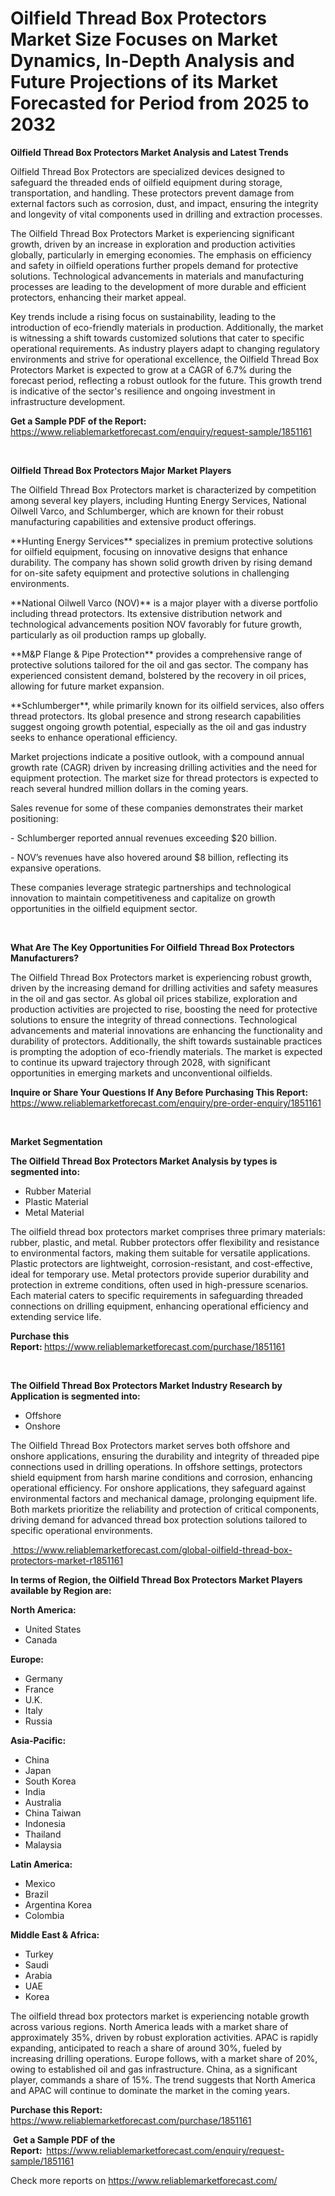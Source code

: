 <p><h1>Oilfield Thread Box Protectors Market Size Focuses on Market Dynamics, In-Depth Analysis and Future Projections of its Market Forecasted for Period from 2025 to 2032</h1></p><p><strong>Oilfield Thread Box Protectors Market Analysis and Latest Trends</strong></p>
<p><p>Oilfield Thread Box Protectors are specialized devices designed to safeguard the threaded ends of oilfield equipment during storage, transportation, and handling. These protectors prevent damage from external factors such as corrosion, dust, and impact, ensuring the integrity and longevity of vital components used in drilling and extraction processes.</p><p>The Oilfield Thread Box Protectors Market is experiencing significant growth, driven by an increase in exploration and production activities globally, particularly in emerging economies. The emphasis on efficiency and safety in oilfield operations further propels demand for protective solutions. Technological advancements in materials and manufacturing processes are leading to the development of more durable and efficient protectors, enhancing their market appeal.</p><p>Key trends include a rising focus on sustainability, leading to the introduction of eco-friendly materials in production. Additionally, the market is witnessing a shift towards customized solutions that cater to specific operational requirements. As industry players adapt to changing regulatory environments and strive for operational excellence, the Oilfield Thread Box Protectors Market is expected to grow at a CAGR of 6.7% during the forecast period, reflecting a robust outlook for the future. This growth trend is indicative of the sector's resilience and ongoing investment in infrastructure development.</p></p>
<p><strong>Get a Sample PDF of the Report:&nbsp;</strong> <a href="https://www.reliablemarketforecast.com/enquiry/request-sample/1851161?utm_campaign=3357&utm_medium=2&utm_source=Github&utm_content=ia&utm_term=26032025&utm_id=oilfield-thread-box-protectors">https://www.reliablemarketforecast.com/enquiry/request-sample/1851161</a></p>
<p>&nbsp;</p>
<p><strong>Oilfield Thread Box Protectors Major Market Players</strong></p>
<p><p>The Oilfield Thread Box Protectors market is characterized by competition among several key players, including Hunting Energy Services, National Oilwell Varco, and Schlumberger, which are known for their robust manufacturing capabilities and extensive product offerings. </p><p>**Hunting Energy Services** specializes in premium protective solutions for oilfield equipment, focusing on innovative designs that enhance durability. The company has shown solid growth driven by rising demand for on-site safety equipment and protective solutions in challenging environments.</p><p>**National Oilwell Varco (NOV)** is a major player with a diverse portfolio including thread protectors. Its extensive distribution network and technological advancements position NOV favorably for future growth, particularly as oil production ramps up globally.</p><p>**M&P Flange & Pipe Protection** provides a comprehensive range of protective solutions tailored for the oil and gas sector. The company has experienced consistent demand, bolstered by the recovery in oil prices, allowing for future market expansion.</p><p>**Schlumberger**, while primarily known for its oilfield services, also offers thread protectors. Its global presence and strong research capabilities suggest ongoing growth potential, especially as the oil and gas industry seeks to enhance operational efficiency.</p><p>Market projections indicate a positive outlook, with a compound annual growth rate (CAGR) driven by increasing drilling activities and the need for equipment protection. The market size for thread protectors is expected to reach several hundred million dollars in the coming years.</p><p>Sales revenue for some of these companies demonstrates their market positioning: </p><p>- Schlumberger reported annual revenues exceeding $20 billion. </p><p>- NOV’s revenues have also hovered around $8 billion, reflecting its expansive operations.</p><p>These companies leverage strategic partnerships and technological innovation to maintain competitiveness and capitalize on growth opportunities in the oilfield equipment sector.</p></p>
<p>&nbsp;</p>
<p><strong>What Are The Key Opportunities For Oilfield Thread Box Protectors Manufacturers?</strong></p>
<p><p>The Oilfield Thread Box Protectors market is experiencing robust growth, driven by the increasing demand for drilling activities and safety measures in the oil and gas sector. As global oil prices stabilize, exploration and production activities are projected to rise, boosting the need for protective solutions to ensure the integrity of thread connections. Technological advancements and material innovations are enhancing the functionality and durability of protectors. Additionally, the shift towards sustainable practices is prompting the adoption of eco-friendly materials. The market is expected to continue its upward trajectory through 2028, with significant opportunities in emerging markets and unconventional oilfields.</p></p>
<p><strong>Inquire or Share Your Questions If Any Before Purchasing This Report:</strong> <a href="https://www.reliablemarketforecast.com/enquiry/pre-order-enquiry/1851161?utm_campaign=3357&utm_medium=2&utm_source=Github&utm_content=ia&utm_term=26032025&utm_id=oilfield-thread-box-protectors">https://www.reliablemarketforecast.com/enquiry/pre-order-enquiry/1851161</a></p>
<p>&nbsp;</p>
<p><strong>Market Segmentation</strong></p>
<p><strong>The Oilfield Thread Box Protectors Market Analysis by types is segmented into:</strong></p>
<p><ul><li>Rubber Material</li><li>Plastic Material</li><li>Metal Material</li></ul></p>
<p><p>The oilfield thread box protectors market comprises three primary materials: rubber, plastic, and metal. Rubber protectors offer flexibility and resistance to environmental factors, making them suitable for versatile applications. Plastic protectors are lightweight, corrosion-resistant, and cost-effective, ideal for temporary use. Metal protectors provide superior durability and protection in extreme conditions, often used in high-pressure scenarios. Each material caters to specific requirements in safeguarding threaded connections on drilling equipment, enhancing operational efficiency and extending service life.</p></p>
<p><strong>Purchase this Report:&nbsp;</strong><a href="https://www.reliablemarketforecast.com/purchase/1851161?utm_campaign=3357&utm_medium=2&utm_source=Github&utm_content=ia&utm_term=26032025&utm_id=oilfield-thread-box-protectors">https://www.reliablemarketforecast.com/purchase/1851161</a></p>
<p>&nbsp;</p>
<p><strong>The Oilfield Thread Box Protectors Market Industry Research by Application is segmented into:</strong></p>
<p><ul><li>Offshore</li><li>Onshore</li></ul></p>
<p><p>The Oilfield Thread Box Protectors market serves both offshore and onshore applications, ensuring the durability and integrity of threaded pipe connections used in drilling operations. In offshore settings, protectors shield equipment from harsh marine conditions and corrosion, enhancing operational efficiency. For onshore applications, they safeguard against environmental factors and mechanical damage, prolonging equipment life. Both markets prioritize the reliability and protection of critical components, driving demand for advanced thread box protection solutions tailored to specific operational environments.</p></p>
<p><a href="https://www.reliablemarketforecast.com/global-oilfield-thread-box-protectors-market-r1851161?utm_campaign=3357&utm_medium=2&utm_source=Github&utm_content=ia&utm_term=26032025&utm_id=oilfield-thread-box-protectors">&nbsp;https://www.reliablemarketforecast.com/global-oilfield-thread-box-protectors-market-r1851161</a></p>
<p><strong>In terms of Region, the Oilfield Thread Box Protectors Market Players available by Region are:</strong></p>
<p>
    <p> <strong> North America: </strong>
        <ul>
            <li>United States</li>
            <li>Canada</li>
        </ul>
        </p> 
    <p> <strong> Europe: </strong>
        <ul>
            <li>Germany</li>
            <li>France</li>
            <li>U.K.</li>
            <li>Italy</li>
            <li>Russia</li>
        </ul>
        </p> 
    <p> <strong> Asia-Pacific: </strong>
        <ul>
            <li>China</li>
            <li>Japan</li>
            <li>South Korea</li>
            <li>India</li>
            <li>Australia</li>
            <li>China Taiwan</li>
            <li>Indonesia</li>
            <li>Thailand</li>
            <li>Malaysia</li>
        </ul>
        </p> 
    <p> <strong> Latin America: </strong>
        <ul>
            <li>Mexico</li>
            <li>Brazil</li>
            <li>Argentina Korea</li>
            <li>Colombia</li>
        </ul>
        </p> 
    <p> <strong> Middle East & Africa: </strong>
        <ul>
            <li>Turkey</li>
            <li>Saudi</li>
            <li>Arabia</li>
            <li>UAE</li>
            <li>Korea</li>
        </ul>
    </p>
    </p>
<p><p>The oilfield thread box protectors market is experiencing notable growth across various regions. North America leads with a market share of approximately 35%, driven by robust exploration activities. APAC is rapidly expanding, anticipated to reach a share of around 30%, fueled by increasing drilling operations. Europe follows, with a market share of 20%, owing to established oil and gas infrastructure. China, as a significant player, commands a share of 15%. The trend suggests that North America and APAC will continue to dominate the market in the coming years.</p></p>
<p><strong>Purchase this Report: </strong><a href="https://www.reliablemarketforecast.com/purchase/1851161?utm_campaign=3357&utm_medium=2&utm_source=Github&utm_content=ia&utm_term=26032025&utm_id=oilfield-thread-box-protectors">https://www.reliablemarketforecast.com/purchase/1851161</a></p>
<p>&nbsp;<strong>Get a Sample PDF of the Report:&nbsp;&nbsp;</strong><a href="https://www.reliablemarketforecast.com/enquiry/request-sample/1851161?utm_campaign=3357&utm_medium=2&utm_source=Github&utm_content=ia&utm_term=26032025&utm_id=oilfield-thread-box-protectors">https://www.reliablemarketforecast.com/enquiry/request-sample/1851161</a></p>
<p><strong></strong></p>
<p>Check more reports on <a href="https://www.reliablemarketforecast.com/?utm_campaign=3357&utm_medium=2&utm_source=Github&utm_content=ia&utm_term=26032025&utm_id=oilfield-thread-box-protectors">https://www.reliablemarketforecast.com/</a></p>